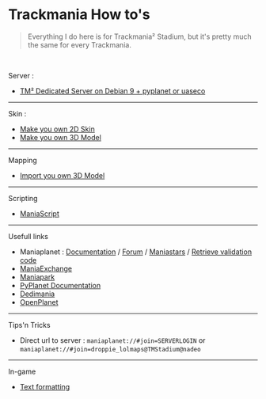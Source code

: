 # Trackmania How to's

> Everything I do here is for Trackmania² Stadium, but it's pretty much the same for every Trackmania.

<br> 

Server :
- [TM² Dedicated Server on Debian 9 + pyplanet or uaseco](Server/Trackmania²-Dedicated-Server.md)

---

Skin :
- [Make you own 2D Skin](Skin/Make%20you%20own%202D%20Skin.md)
- [Make you own 3D Model](Skin/Make%20you%20own%203D%20Model.md)

---

Mapping
- [Import you own 3D Model](Mapping/Import%20you%20own%203D%20Model.md)

---

Scripting
- [ManiaScript](Scripting/ManiaScript.md)

---

Usefull links
- Maniaplanet : [Documentation](https://doc.maniaplanet.com/)  /  [Forum](https://forum.maniaplanet.com/index.php)  /  [Maniastars](https://www.maniaplanet.com/account/maniastars)  /  [Retrieve validation code](https://www.maniaplanet.com/account/validation-code)
- [ManiaExchange](https://tm.mania-exchange.com/)
- [Maniapark](http://www.maniapark.com)
- [PyPlanet Documentation](https://pypla.net/en/latest/)
- [Dedimania](http://dedimania.net/tm2stats/?do=stat)
- [OpenPlanet](https://openplanet.nl/)

---

Tips'n Tricks

- Direct url to server : `maniaplanet://#join=SERVERLOGIN` or `maniaplanet://#join=droppie_lolmaps@TMStadium@nadeo`

---

In-game
- [Text formatting](https://doc.maniaplanet.com/client/text-formatting)







